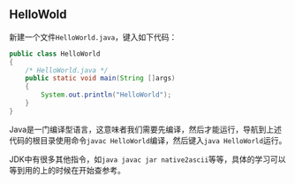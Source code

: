 
## HelloWold
新建一个文件`HelloWorld.java`，键入如下代码：
```Java
public class HelloWorld 
{
    /* HelloWorld.java */
    public static void main(String []args)
    {
        System.out.println("HelloWorld");
    }
}
```
Java是一门编译型语言，这意味者我们需要先编译，然后才能运行，导航到上述代码的根目录使用命令`javac HelloWorld`编译，然后键入`java HelloWorld`运行。

JDK中有很多其他指令，如`java javac jar native2ascii`等等，具体的学习可以等到用的上的时候在开始查参考。